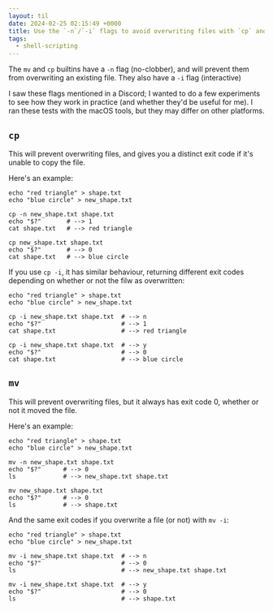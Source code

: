 ```yaml
---
layout: til
date: 2024-02-25 02:15:49 +0000
title: Use the `-n`/`-i` flags to avoid overwriting files with `cp` and `mv`
tags:
  - shell-scripting
---
```

The `mv` and `cp` builtins have a `-n` flag (no-clobber), and will prevent them from overwriting an existing file.
They also have a `-i` flag (interactive)

I saw these flags mentioned in a Discord; I wanted to do a few experiments to see how they work in practice (and whether they'd be useful for me).
I ran these tests with the macOS tools, but they may differ on other platforms.

## `cp`

This will prevent overwriting files, and gives you a distinct exit code if it's unable to copy the file.

Here's an example:

```shell
echo "red triangle" > shape.txt
echo "blue circle" > new_shape.txt

cp -n new_shape.txt shape.txt
echo "$?"       # --> 1
cat shape.txt   # --> red triangle

cp new_shape.txt shape.txt
echo "$?"       # --> 0
cat shape.txt   # --> blue circle
```

If you use `cp -i`, it has similar behaviour, returning different exit codes depending on whether or not the filw as overwritten:

```shell
echo "red triangle" > shape.txt
echo "blue circle" > new_shape.txt

cp -i new_shape.txt shape.txt  # --> n
echo "$?"                      # --> 1
cat shape.txt                  # --> red triangle

cp -i new_shape.txt shape.txt  # --> y
echo "$?"                      # --> 0
cat shape.txt                  # --> blue circle
```

## `mv`

This will prevent overwriting files, but it always has exit code 0, whether or not it moved the file.

Here's an example:

```shell
echo "red triangle" > shape.txt
echo "blue circle" > new_shape.txt

mv -n new_shape.txt shape.txt
echo "$?"      # --> 0
ls             # --> new_shape.txt shape.txt

mv new_shape.txt shape.txt
echo "$?"      # --> 0
ls             # --> shape.txt
```

And the same exit codes if you overwrite a file (or not) with `mv -i`:

```shell
echo "red triangle" > shape.txt
echo "blue circle" > new_shape.txt

mv -i new_shape.txt shape.txt  # --> n
echo "$?"                      # --> 0
ls                             # --> new_shape.txt shape.txt

mv -i new_shape.txt shape.txt  # --> y
echo "$?"                      # --> 0
ls                             # --> shape.txt
```
